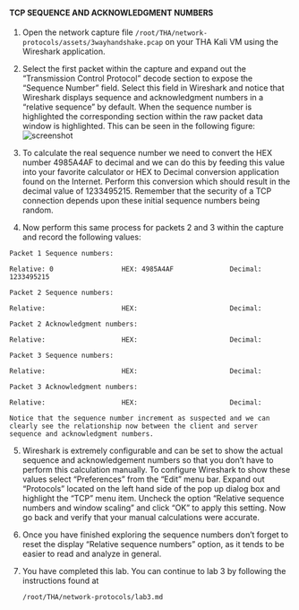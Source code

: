 #### TCP SEQUENCE AND ACKNOWLEDGMENT NUMBERS

1. Open the network capture file `/root/THA/network-protocols/assets/3wayhandshake.pcap` on your THA Kali VM using the Wireshark application.

2. Select the first packet within the capture and expand out the “Transmission Control Protocol” decode section to expose the “Sequence Number” field.  Select this field in Wireshark and notice that Wireshark displays sequence and acknowledgment numbers in a “relative sequence” by default.  When the sequence number is highlighted the corresponding section within the raw packet data window is highlighted.  This can be seen in the following figure:
  ![screenshot](https://raw.githubusercontent.com/madsec/tha-lab_network-protocols-in-depth-look-at-icmp-tcp-and-udp/master/images/wireshark.png)

3. To calculate the real sequence number we need to convert the HEX number 4985A4AF to decimal and we can do this by feeding this value into your favorite calculator or HEX to Decimal conversion application found on the Internet.  Perform this conversion which should result in the decimal value of 1233495215.  Remember that the security of a TCP connection depends upon these initial sequence numbers being random.

4. Now perform this same process for packets 2 and 3 within the capture and record the following values:

  ```
  Packet 1 Sequence numbers:
  ```

  ```
  Relative: 0                 HEX: 4985A4AF              Decimal: 1233495215
  ```

  ```
  Packet 2 Sequence numbers:
  ```

  ```
  Relative:                   HEX:                       Decimal:
  ```

  ```
  Packet 2 Acknowledgment numbers:
  ```

  ```
  Relative:                   HEX:                       Decimal:
  ```

  ```
  Packet 3 Sequence numbers:
  ```

  ```
  Relative:                   HEX:                       Decimal:
  ```

  ```
  Packet 3 Acknowledgment numbers:
  ```

  ```
  Relative:                   HEX:                       Decimal:
  ```

    Notice that the sequence number increment as suspected and we can clearly see the relationship now between the client and server sequence and acknowledgment numbers.

5. Wireshark is extremely configurable and can be set to show the actual sequence and acknowledgement numbers so that you don’t have to perform this calculation manually.  To configure Wireshark to show these values select “Preferences” from the “Edit” menu bar.  Expand out “Protocols” located on the left hand side of the pop up dialog box and highlight the “TCP” menu item.  Uncheck the option “Relative sequence numbers and window scaling” and click “OK” to apply this setting.  Now go back and verify that your manual calculations were accurate.

6. Once you have finished exploring the sequence numbers don’t forget to reset the display “Relative sequence numbers” option, as it tends to be easier to read and analyze in general.

7. You have completed this lab. You can continue to lab 3 by following the instructions found at 
    ```
    /root/THA/network-protocols/lab3.md
    ```